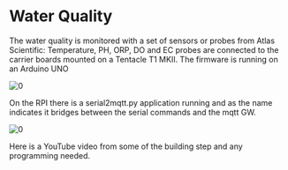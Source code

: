 # Water Quality

The water quality is monitored with a set of sensors or probes from Atlas Scientific: Temperature, PH, ORP, DO and EC probes are connected to the carrier boards mounted on a Tentacle T1 MKII. The firmware is running on an Arduino UNO 

![0](https://github.com/boanjo/boanjo.github.io/blob/master/poseidon_atlas_sandwich.PNG?raw=true "Probe mounting with sensors in the Sieve filter")


On the RPI there is a serial2mqtt.py application running and as the name indicates it bridges between the serial commands and the mqtt GW.


![0](https://github.com/boanjo/boanjo.github.io/blob/master/Probe%20mounting%20v4.step?raw=true "Probe mounting - Download STEP file to be able to edit or print")



Here is a YouTube video from some of the building step and any programming needed.

